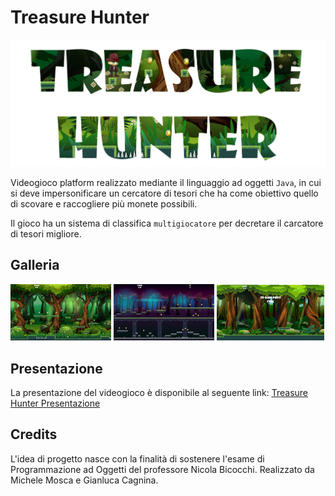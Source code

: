 # Treasure Hunter
![](slide/Materiale/logo2.png)


Videogioco platform realizzato mediante il linguaggio ad oggetti `Java`, in cui si deve impersonificare un cercatore di tesori che ha come obiettivo quello di scovare e raccogliere più monete possibili.

Il gioco ha un sistema di classifica `multigiocatore` per decretare il carcatore di tesori migliore.

## Galleria
<img src="slide/Materiale/livello 1.png" width="32%"></img> <img src="slide/Materiale/livello 2.png" width="32%"></img> <img src="slide/Materiale/tutorial.png" width="34%">

## Presentazione
La presentazione del videogioco è disponibile al seguente link: [Treasure Hunter Presentazione](slide/MOSCA%20MICHELE%20-%20CAGNINA%20GIANLUCA.pdf)

## Credits
L'idea di progetto nasce con la finalità di sostenere l'esame di Programmazione ad Oggetti del professore Nicola Bicocchi. Realizzato da Michele Mosca e Gianluca Cagnina.

